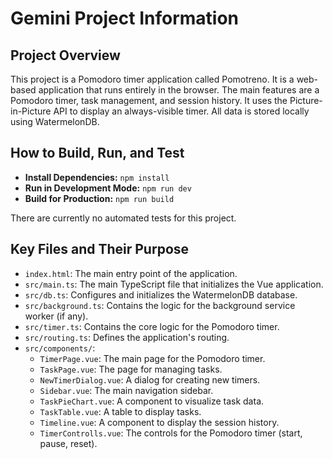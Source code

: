 # Gemini Project Information

## Project Overview

This project is a Pomodoro timer application called Pomotreno. It is a web-based application that runs entirely in the browser. The main features are a Pomodoro timer, task management, and session history. It uses the Picture-in-Picture API to display an always-visible timer. All data is stored locally using WatermelonDB.

## How to Build, Run, and Test

*   **Install Dependencies:** `npm install`
*   **Run in Development Mode:** `npm run dev`
*   **Build for Production:** `npm run build`

There are currently no automated tests for this project.

## Key Files and Their Purpose

*   `index.html`: The main entry point of the application.
*   `src/main.ts`: The main TypeScript file that initializes the Vue application.
*   `src/db.ts`: Configures and initializes the WatermelonDB database.
*   `src/background.ts`: Contains the logic for the background service worker (if any).
*   `src/timer.ts`: Contains the core logic for the Pomodoro timer.
*   `src/routing.ts`: Defines the application's routing.
*   `src/components/`:
    *   `TimerPage.vue`: The main page for the Pomodoro timer.
    *   `TaskPage.vue`: The page for managing tasks.
    *   `NewTimerDialog.vue`: A dialog for creating new timers.
    *   `Sidebar.vue`: The main navigation sidebar.
    *   `TaskPieChart.vue`: A component to visualize task data.
    *   `TaskTable.vue`: A table to display tasks.
    *   `Timeline.vue`: A component to display the session history.
    *   `TimerControlls.vue`: The controls for the Pomodoro timer (start, pause, reset).
